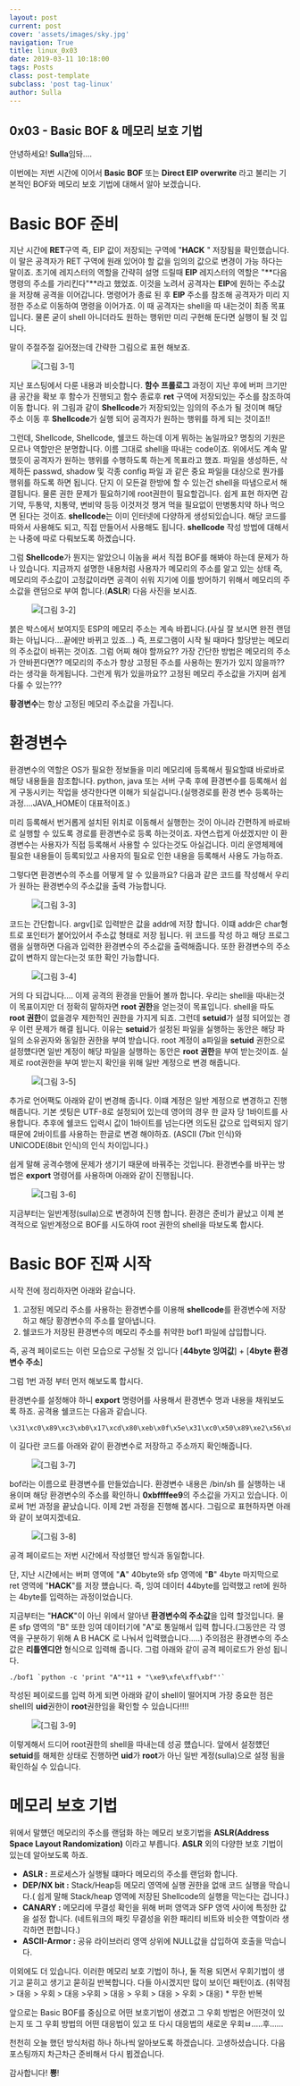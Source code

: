 ```yaml
---
layout: post
current: post
cover: 'assets/images/sky.jpg'
navigation: True
title: linux_0x03
date: 2019-03-11 10:18:00
tags: Posts
class: post-template
subclass: 'post tag-linux'
author: Sulla
---
```


## 0x03 - Basic BOF & 메모리 보호 기법

안녕하세요! **Sulla**임돠....

이번에는 저번 시간에 이어서 **Basic BOF** 또는 **Direct EIP overwrite** 라고 불리는 기본적인 BOF와 메모리 보호 기법에 대해서 알아 보겠습니다.

# Basic BOF 준비

지난 시간에 **RET**구역 즉, EIP 값이 저장되는 구역에 "**HACK** " 저장됨을 확인했습니다. 이 말은 공격자가 RET 구역에 원래 있어야 할 값을 임의의 값으로 변경이 가능 하다는 말이죠.  초기에 레지스터의 역할을 간략히 설명 드릴때 **EIP** 레지스터의 역할은 "**다음 명령의 주소를 가리킨다"**라고 했었죠. 이것을 노려서 공격자는 **EIP**에 원하는 주소값을 저장해 공격을 이어갑니다. 명령어가 종료 된 후 **EIP** 주소를 참조해 공격자가 미리 지정한 주소로 이동하여 명령을 이어가죠. 이 때 공격자는 shell을 따 내는것이 최종 목표입니다. 물론 굳이 shell 아니더라도 원하는 행위만 미리 구현해 둔다면 실행이 될 것 입니다.

말이 주절주절 길어졌는데 간략한 그림으로 표현 해보죠.

<figure>
  <img data-action="zoom" src='{{ "/assets/images/linux/0x03/0x03-1.png" | relative_url }}' alt='[그림 3-1]'>
</figure>

지난 포스팅에서 다룬 내용과 비슷합니다. **함수 프롤로그** 과정이 지난 후에 버퍼 크기만큼 공간을 확보 후 함수가 진행되고 함수 종료후 **ret** 구역에 저장되있는 주소를 참조하여 이동 합니다. 위 그림과 같이 **Shellcode**가 저장되있는 임의의 주소가 될 것이며 해당 주소 이동 후 **Shellcode**가 실행 되어 공격자가 원하는 행위를 하게 되는 것이죠!!

그런데, Shellcode, Shellcode, 쉘코드 하는데 이게 뭐하는 놈일까요? 명칭의 기원은 모르나 역할만은 분명합니다. 이름 그대로 shell을 따내는 code이죠. 위에서도 계속 말했듯이 공격자가 원하는 행위를 수행하도록 하는게 목표라고 했죠. 파일을 생성하든, 삭제하든 passwd, shadow 및 각종 config 파일 과 같은 중요 파일을 대상으로 뭔가를 행위를 하도록 하면 됩니다. 단지 이 모든걸 한방에 할 수 있는건 shell을 따냄으로서 해결됩니다. 물론 권한 문제가 필요하기에 root권한이 필요할겁니다. 쉽게 표현 하자면 감기약, 두통약, 치통약, 변비약 등등 이것저것 챙겨 먹을 필요없이 만병통치약 하나 먹으면 된다는 것이죠. **shellcode**는 이미 인터넷에 다양하게 생성되있습니다. 해당 코드를 따와서 사용해도 되고, 직접 만들어서 사용해도 됩니다. **shellcode** 작성 방법에 대해서는 나중에 따로 다뤄보도록 하곘습니다.

그럼 **Shellcode**가 뭔지는 알았으니 이놈을 써서 직접 BOF를 해봐야 하는데 문제가 하나 있습니다. 지금까지 설명한 내용처럼 사용자가 메모리의 주소를 알고 있는 상태 즉, 메모리의 주소값이 고정값이라면 공격이 쉬워 지기에 이를 방어하기 위해서 메모리의 주소값을 랜덤으로 부여 합니다.(**ASLR**) 다음 사진을 보시죠.

<figure>
  <img data-action="zoom" src='{{ "/assets/images/linux/0x03/0x03-2.png" | relative_url }}' alt='[그림 3-2]'>
</figure>

붉은 박스에서 보여지듯 ESP의 메모리 주소는 계속 바뀝니다.(사실 잘 보시면 완전 랜덤화는 아닙니다....끝에만 바뀌고 있죠...) 즉, 프로그램이 시작 될 때마다 할당받는 메모리의 주소값이 바뀌는 것이죠. 그럼 어찌 해야 할까요?? 가장 간단한 방법은 메모리의 주소가 안바뀐다면?? 메모리의 주소가 항상 고정된 주소를 사용하는 뭔가가 있지 않을까??라는 생각을 하게됩니다. 그런게 뭐가 있을까요?? 고정된 메모리 주소값을 가지며  쉽게 다룰 수 있는???

**황경변수**는 항상 고정된 메모리 주소값을 가집니다.

# 환경변수

환경변수의 역할은 OS가 필요한 정보들을 미리 메모리에 등록해서 필요할떄 바로바로 해당 내용들을 참조합니다. python, java 또는 서버 구축 후에 환경변수를 등록해서 쉽게 구동시키는 작업을 생각한다면 이해가 되실겁니다.(실행경로를 환경 변수 등록하는 과정....JAVA_HOME이 대표적이죠.)

미리 등록해서 번거롭게 설치된 위치로 이동해서 실행한는 것이 아니라 간편하게 바로바로 실행할 수 있도록 경로를 환경변수로 등록 하는것이죠. 자연스럽게 아셨겠지만 이 환경변수는 사용자가 직접 등록해서 사용할 수 있다는것도 아실겁니다. 미리 운영체제에 필요한 내용들이 등록되있고 사용자의 필요로 인한 내용을 등록해서 사용도 가능하죠.

그렇다면 환경변수의 주소를 어떻게 알 수 있을까요? 다음과 같은 코드를 작성해서 우리가 원하는 환경변수의 주소값을 출력 가능합니다.

<figure>
  <img data-action="zoom" src='{{ "/assets/images/linux/0x03/0x03-3.png" | relative_url }}' alt='[그림 3-3]'>
</figure>

코드는 간단합니다. argv[]로 입력받은 값을 addr에 저장 합니다. 이떄 addr은 char형트로 포인터가 붙어있어서 주소값 형태로 저장 됩니다.
위 코드를 작성 하고 해당 프로그램을 실행하면 다음과 입력한 환경변수의 주소값을 출력해줍니다. 또한 환경변수의 주소값이 변하지 않는다는것 또한 확인 가능합니다.

<figure>
  <img data-action="zoom" src='{{ "/assets/images/linux/0x03/0x03-4.png" | relative_url }}' alt='[그림 3-4]'>
</figure>

거의 다 되갑니다.... 이제 공격의 환경을 만들어 볼까 합니다. 우리는 shell을 따내는것이 목표이지만 더 정확히 말하자면 **root 권한**을 얻는것이 목표입니다. shell을 따도 **root 권한**이 없을경우 제한적인 권한을 가지게 되죠. 그런데 **setuid**가 설정 되어있는 경우 이런 문제가 해결 됩니다. 이유는 **setuid**가 설정된 파일을 실행하는 동안은 해당 파일의 소유권자와 동일한 권한을 부여 받습니다. root 계정이 a파일을 **setuid** 권한으로 설정헀다면 일반 계정이 해당 파일을 실행하는 동안은 **root 권한**을 부여 받는것이죠. 실제로 root권한을 부여 받는지 확인을 위해 일반 계정으로 변경 해줍니다.

<figure>
  <img data-action="zoom" src='{{ "/assets/images/linux/0x03/0x03-5.png" | relative_url }}' alt='[그림 3-5]'>
</figure>

추가로 언어팩도 아래와 같이 변경해 줍니다. 이떄 계정은 일반 계정으로 변경하고 진행 해줍니다. 기본 셋팅은 UTF-8로 설정되어 있는데 영어의 경우 한 글자 당 1바이트를 사용합니다. 추후에 쉘코드 입력시 값이 1바이트를 넘는다면 의도된 값으로 입력되지 않기 때문에 2바이트를 사용하는 한글로 변경 해야하죠. (ASCII (7bit 인식)와 UNICODE(8bit 인식)의 인식 차이입니다.)

쉽게 말해 공격수행에 문제가 생기기 때문에 바꿔주는 것입니다. 환경변수를 바꾸는 방법은 **export** 명령어를 사용하며 아래와 같이 진행됩니다.

<figure>
  <img data-action="zoom" src='{{ "/assets/images/linux/0x03/0x03-6.png" | relative_url }}' alt='[그림 3-6]'>
</figure>

지금부터는 일반계정(sulla)으로 변경하여 진행 합니다. 환경은 준비가 끝났고 이제 본격적으로 일반계정으로 BOF를 시도하여 root 권한의 shell을 따보도록 합시다.

# Basic BOF 진짜 시작

시작 전에 정리하자면 아래와 같습니다.

1. 고정된 메모리 주소를 사용하는 환경변수를 이용해 **shellcode**를 환경변수에 저장하고 해당 황경변수의 주소를 알아냅니다.
2. 쉘코드가 저장된 환경변수의 메모리 주소를 취약한 bof1 파일에 삽입합니다.

즉, 공격 페이로드는 이런 모습으로 구성될 것 입니다 [**44byte 잉여값**] + [**4byte 환경변수 주소**]

그럼 1번 과정 부터 먼저 해보도록 합시다.

환경변수를 설정해야 하니 **export** 명령어를 사용해서 환경변수 명과 내용을 채워보도록 하죠. 공격용 쉘코드는 다음과 같습니다.

    \x31\xc0\x89\xc3\xb0\x17\xcd\x80\xeb\x0f\x5e\x31\xc0\x50\x89\xe2\x56\x89\xe1\x89\xf3\xb0\x0b\xcd\x80\xe8\xec\xff\xff\xff\x2f\x62\x69\x6e\x2f\x73\x68

이 길다란 코드를 아래와 같이 환경변수로 저장하고 주소까지 확인해줍니다.

<figure>
  <img data-action="zoom" src='{{ "/assets/images/linux/0x03/0x03-7.png" | relative_url }}' alt='[그림 3-7]'>
</figure>

bof라는 이름으로 환경변수를 만들었습니다. 환경변수 내용은 /bin/sh 를 실행하는 내용이며 해당 환경변수의 주소를 확인하니 **0xbffffee9**의 주소값을 가지고 있습니다. 이로써 1번 과정을 끝났습니다. 이제 2번 과정을 진행해 봅시다. 그림으로 표현하자면 아래와 같이 보여지겠네요.

<figure>
  <img data-action="zoom" src='{{ "/assets/images/linux/0x03/0x03-8.png" | relative_url }}' alt='[그림 3-8]'>
</figure>

공격 페이로드는 저번 시간에서 작성했던 방식과 동일합니다.

단, 지난 시간에서는 버퍼 영역에 "**A**" 40byte와 sfp 영역에 "**B**" 4byte  마지막으로 ret 영역에 "**HACK**"를 저장 헀습니다. 즉, 잉여 데이터 44byte를 입력했고 ret에 원하는 4byte를 입력하는 과정이었습니다.

지금부터는 "**HACK**"이 아닌 위에서 알아낸 **환경변수의 주소값**을 입력 할것입니다. 물론 sfp 영역의 "B" 또한 잉여 데이터기에 "A"로 통일해서 입력 합니다.(그동안은 각 영역을 구분하기 위해 A B HACK 로 나눠서 입력했습니다.....) 주의점은 환경변수의 주소값은 **리틀엔디안** 형식으로 입력해 줍니다. 그럼 아래와 같이 공격 페이로드가 완성 됩니다.

    ./bof1 `python -c 'print "A"*11 + "\xe9\xfe\xff\xbf"'`

작성된 페이로드를 입력 하게 되면 아래와 같이 shell이 떨어지며 가장 중요한 점은 shell의 **uid**권한이 **root**권한임을 확인할 수 있습니다!!!!

<figure>
  <img data-action="zoom" src='{{ "/assets/images/linux/0x03/0x03-9.png" | relative_url }}' alt='[그림 3-9]'>
</figure>

이렇게해서 드디어 root권한의 shell을 따내는데 성공 헀습니다. 앞에서 설정헀던 **setuid**를 해체한 상태로 진행하면 **uid**가 **root**가 아닌 일반 계정(sulla)으로 설정 됨을 확인하실 수 있습니다.

# 메모리 보호 기법

위에서 말헀던 메모리의 주소를 랜덤화 하는 메모리 보호기법을 **ASLR(Address Space Layout Randomization)** 이라고 부릅니다. **ASLR** 외의 다양한 보호 기법이 있는데 알아보도록 하죠.

- **ASLR :** 프로세스가 실행될 떄마다 메모리의 주소를 랜덤화 합니다.
- **DEP/NX bit :** Stack/Heap등 메모리 영역에 실행 권한을 없애 코드 실행을 막습니다.( 쉽게 말해 Stack/heap 영역에 저장된 Shellcode의 실행을 막는다는 겁니다.)
- **CANARY :** 메모리에 무결성 확인을 위해 버퍼 영역과 SFP 영역 사이에 특정한 값을 설정 합니다. (네트워크의 패킷 무결성을 위한 패리티 비트와 비슷한 역할이라 생각하면 편합니다.)
- **ASCII-Armor :** 공유 라이브러리 영역 상위에 NULL값을 삽입하여 호출을 막습니다.

이외에도 더 있습니다. 이러한 메모리 보호 기법이 하나, 둘 적용 되면서 우회기법이 생기고 묻히고 생기고 묻히길 반복합니다. 다들 아시겠지만 많이 보이던 패턴이죠. 
(취약점 > 대응 > 우회 > 대응 >우회 > 대응 > 우회 > 대응 > 우회 > 대응) * 무한 반복

앞으로는 Basic BOF를 중심으로 어떤 보호기법이 생겼고 그 우회 방법은 어떤것이 있는지 또 그 우회 방법의 어떤 대응법이 있고 또 다시 대응법의 새로운 우회ㅂ.....후......

천천히 오늘 했던 방식처럼 하나 하나씩 알아보도록 하겠습니다.
고생하셨습니다. 다음 포스팅까지 차근차근 준비해서 다시 뵙겠습니다.

감사합니다!
**뿅**!